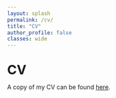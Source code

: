 ```yaml
---
layout: splash 
permalink: /cv/
title: "CV"
author_profile: false
classes: wide
---
```


<br>
<span style="font-size: 30px; font-weight: bold;">CV</span>
<br>

A copy of my CV can be found [here](/assets/files/cv.pdf).